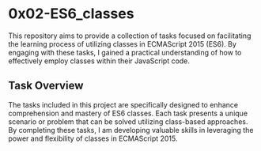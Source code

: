 # 0x02-ES6_classes

This repository aims to provide a collection of tasks focused on facilitating the learning process of utilizing classes in ECMAScript 2015 (ES6). By engaging with these tasks, I gained a practical understanding of how to effectively employ classes within their JavaScript code.

## Task Overview
The tasks included in this project are specifically designed to enhance comprehension and mastery of ES6 classes. Each task presents a unique scenario or problem that can be solved utilizing class-based approaches. By completing these tasks, I am developing valuable skills in leveraging the power and flexibility of classes in ECMAScript 2015.